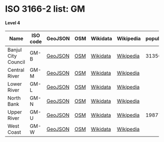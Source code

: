 # ISO 3166-2 list: GM


#### Level 4
Name | ISO code | GeoJSON | OSM | Wikidata | Wikipedia | population 
--- | --- | --- | --- | --- | --- | --- 
Banjul City Council | GM-B | [GeoJSON](../../export/geojson/q7/iso2/GM/GM-B.geojson) | [OSM](https://www.openstreetmap.org/relation/3214211) | [Wikidata](https://www.wikidata.org/wiki/Q3726) | [Wikipedia](http://en.wikipedia.org/wiki/en%3ABanjul) | 31356
Central River | GM-M | [GeoJSON](../../export/geojson/q7/iso2/GM/GM-M.geojson) | [OSM](https://www.openstreetmap.org/relation/7224883) | [Wikidata](https://www.wikidata.org/wiki/Q824431) | [Wikipedia](http://en.wikipedia.org/wiki/en%3ACentral%20River%20Division) | 
Lower River | GM-L | [GeoJSON](../../export/geojson/q7/iso2/GM/GM-L.geojson) | [OSM](https://www.openstreetmap.org/relation/7224885) | [Wikidata](https://www.wikidata.org/wiki/Q824421) | [Wikipedia](http://en.wikipedia.org/wiki/en%3ALower%20River%20Division) | 
North Bank | GM-N | [GeoJSON](../../export/geojson/q7/iso2/GM/GM-N.geojson) | [OSM](https://www.openstreetmap.org/relation/7224886) | [Wikidata](https://www.wikidata.org/wiki/Q846161) | [Wikipedia](http://en.wikipedia.org/wiki/en%3ANorth%20Bank%20Division) | 
Upper River | GM-U | [GeoJSON](../../export/geojson/q7/iso2/GM/GM-U.geojson) | [OSM](https://www.openstreetmap.org/relation/7224884) | [Wikidata](https://www.wikidata.org/wiki/Q824373) | [Wikipedia](http://en.wikipedia.org/wiki/en%3AUpper%20River%20Division) | 198773
West Coast | GM-W | [GeoJSON](../../export/geojson/q7/iso2/GM/GM-W.geojson) | [OSM](https://www.openstreetmap.org/relation/7224888) | [Wikidata](https://www.wikidata.org/wiki/Q846158) | [Wikipedia](http://en.wikipedia.org/wiki/en%3AWestern%20Division%20%28Gambia%29) | 
